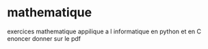 # mathematique
 exercices mathematique appilique a l informatique en python et en C
 enoncer donner sur le pdf
